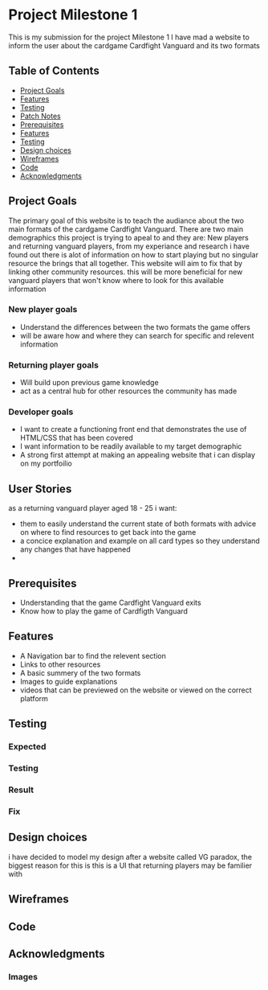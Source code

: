 # Project Milestone 1
This is my submission for the project Milestone 1 I have mad a website to inform the user about the cardgame Cardfight Vanguard and its two formats


## Table of Contents
- [Project Goals](#project-goals)
- [Features](#features)
- [Testing](#testing)
- [Patch Notes](#patch-notes)
- [Prerequisites](#prerequisites)
- [Features](#features)
- [Testing](#testing)
- [Design choices](#design-choices)
- [Wireframes](#wireframes)
- [Code](#code)
- [Acknowledgments](#acknowledgments)


## Project Goals
The primary goal of this website is to teach the audiance about the two main formats of the cardgame Cardfight Vanguard. There are two main demographics this project is trying to apeal to and they are: New players and returning vanguard players, from my experiance and research i have found out there is alot of information on how to start playing but no singular resource the brings that all together. This website will aim to fix that by linking other community resources. this will be more beneficial for new vanguard players that won't know where to look for this available information

### New player goals
- Understand the differences between the two formats the game offers
- will be aware how and where they can search for specific and relevent information

### Returning player goals
- Will build upon previous game knowledge
- act as a central hub for other resources the community has made 

### Developer goals
- I want to create a functioning front end that demonstrates the use of HTML/CSS that has been covered
- I want information to be readily available to my target demographic
- A strong first attempt at making an appealing website that i can display on my portfoilio

## User Stories
as a returning vanguard player aged 18 - 25 i want:
- them to easily understand the current state of both formats with advice on where to find resources to get back into the game 
- a concice explanation and example on all card types so they understand any changes that have happened
- 

## Prerequisites 
- Understanding that the game Cardfight Vanguard exits
- Know how to play the game of Cardfigth Vanguard


## Features
- A Navigation bar to find the relevent section
- Links to other resources
- A basic summery of the two formats
- Images to guide explanations
- videos that can be previewed on the website or viewed on the correct platform



## Testing
### Expected
### Testing
### Result
### Fix

## Design choices
i have decided to model my design after a website called VG paradox, the biggest reason for this is this is a UI that returning players may be familier with

## Wireframes

## Code

## Acknowledgments

### Images